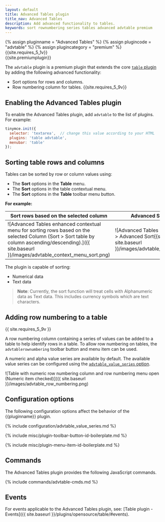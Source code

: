 ```yaml
---
layout: default
title: Advanced Tables plugin
title_nav: Advanced Tables
description: Add advanced functionality to tables.
keywords: sort rownumbering series tables advanced advtable premium
---
```


{% assign pluginname = "Advanced Tables" %}
{% assign plugincode = "advtable" %}
{% assign plugincategory = "premium" %}
{{site.requires_5_1v}}<br/>
{{site.premiumplugin}}

The `advtable` plugin is a premium plugin that extends the core [`table` plugin]({{site.baseurl}}/plugins/opensource/table/) by adding the following advanced functionality:
- Sort options for rows and columns.
- Row numbering column for tables. {{site.requires_5_9v}}

## Enabling the Advanced Tables plugin

To enable the Advanced Tables plugin, add `advtable` to the list of plugins. For example:

```js
tinymce.init({
  selector: 'textarea',  // change this value according to your HTML
  plugins: 'table advtable',
  menubar: 'table'
});
```

## Sorting table rows and columns

Tables can be sorted by row or column values using:

* The **Sort** options in the **Table** menu.
* The **Sort** options in the table contextual menu.
* The **Sort** options in the **Table** toolbar menu button.

**For example:**

| Sort rows based on the selected column                   | Advanced Sort Dialog                                 |
| -------------------------------------------------------- | ---------------------------------------------------- |
| ![Advanced Tables enhanced contextual menu for sorting rows based on the selected Column (Sort > Sort table by column ascending/descending).]({{ site.baseurl }}/images/advtable_context_menu_sort.png) | ![Advanced Tables sort dialog (Sort > Advanced Sort{{site.ellps}}).]({{ site.baseurl }}/images/advtable_dialog_sort.png) |

The plugin is capable of sorting:

* Numerical data
* Text data

> **Note**: Currently, the sort function will treat cells with Alphanumeric data as Text data. This includes currency symbols which are text characters.

## Adding row numbering to a table
{{ site.requires_5_9v }}

A row numbering column containing a series of values can be added to a table to help identify rows in a table. To allow row numbering on tables, the `advtablerownumbering` toolbar button and menu item can be used.

A numeric and alpha value series are available by default. The available value series can be configured using the [`advtable_value_series` option](#advtable_value_series).

![Table with numeric row numbering column and row numbering menu open (Numeric item checked)]({{ site.baseurl }}/images/advtable_row_numbering.png)

## Configuration options

The following configuration options affect the behavior of the {{pluginname}} plugin.

{% include configuration/advtable_value_series.md %}

{% include misc/plugin-toolbar-button-id-boilerplate.md %}

{% include misc/plugin-menu-item-id-boilerplate.md %}

## Commands

The Advanced Tables plugin provides the following JavaScript commands.

{% include commands/advtable-cmds.md %}

## Events

For events applicable to the Advanced Tables plugin, see: [Table plugin - Events]({{ site.baseurl }}/plugins/opensource/table/#events).
